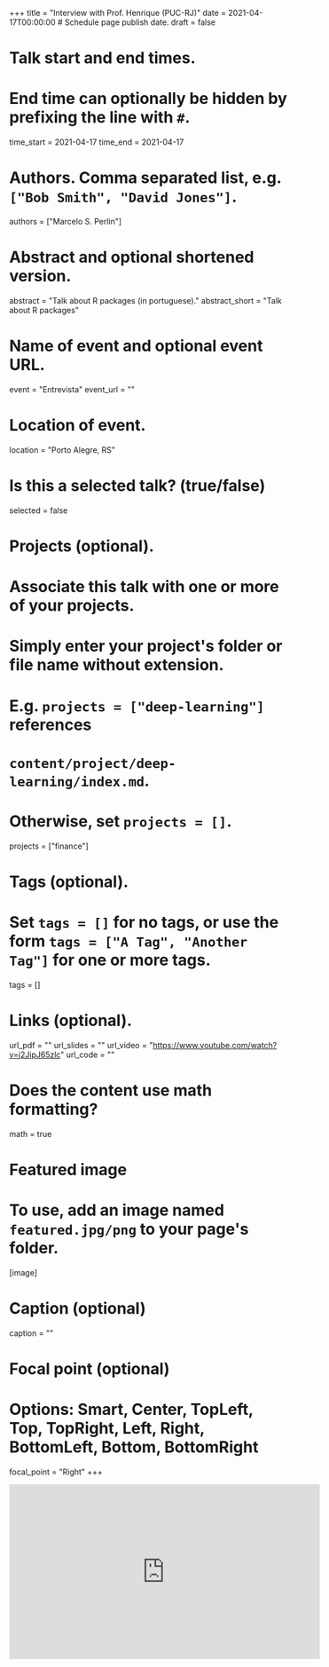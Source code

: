 +++
title = "Interview with Prof. Henrique (PUC-RJ)"
date = 2021-04-17T00:00:00  # Schedule page publish date.
draft = false

# Talk start and end times.
#   End time can optionally be hidden by prefixing the line with `#`.
time_start = 2021-04-17
time_end = 2021-04-17

# Authors. Comma separated list, e.g. `["Bob Smith", "David Jones"]`.
authors = ["Marcelo S. Perlin"]

# Abstract and optional shortened version.
abstract = "Talk about R packages (in portuguese)."
abstract_short = "Talk about R packages"

# Name of event and optional event URL.
event = "Entrevista"
event_url = ""

# Location of event.
location = "Porto Alegre, RS"

# Is this a selected talk? (true/false)
selected = false

# Projects (optional).
#   Associate this talk with one or more of your projects.
#   Simply enter your project's folder or file name without extension.
#   E.g. `projects = ["deep-learning"]` references 
#   `content/project/deep-learning/index.md`.
#   Otherwise, set `projects = []`.
projects = ["finance"]

# Tags (optional).
#   Set `tags = []` for no tags, or use the form `tags = ["A Tag", "Another Tag"]` for one or more tags.
tags = []

# Links (optional).
url_pdf = ""
url_slides = ""
url_video = "https://www.youtube.com/watch?v=j2JipJ65zlc"
url_code = ""

# Does the content use math formatting?
math = true

# Featured image
# To use, add an image named `featured.jpg/png` to your page's folder. 
[image]
  # Caption (optional)
  caption = ""

  # Focal point (optional)
  # Options: Smart, Center, TopLeft, Top, TopRight, Left, Right, BottomLeft, Bottom, BottomRight
  focal_point = "Right"
+++


<iframe width="560" height="315" src="https://www.youtube.com/embed/IGaQb80zrI4" frameborder="0" allow="accelerometer; autoplay; clipboard-write; encrypted-media; gyroscope; picture-in-picture" allowfullscreen></iframe>
